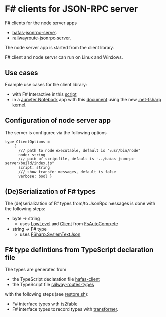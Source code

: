 # F# clients for JSON-RPC server

F# clients for the node server apps

* [hafas-jsonrpc-server](https://github.com/bergmannjg/hafas-jsonrpc-server).
* [railwayroute-jsonrpc-server](https://github.com/bergmannjg/railwayroute-jsonrpc-server).

The node server app is started from the client library.

F# client and node server can run on Linux and Windows.

## Use cases

Example use cases for the client library:

* with F# Interactive in this [script](./scripts/journeys.fsx)
* in a [Jupyter Notebook](https://jupyter.org/) app with this [document](./notebooks/hafas-example.ipynb) using the new [.net-fsharp kernel](https://github.com/dotnet/interactive).

## Configuration of node server app

The server is configured via the following options

```
type ClientOptions =
    {
      /// path to node executable, default is "/usr/bin/node"
      node: string
      /// path of scriptfile, default is "../hafas-jsonrpc-server/build/index.js"
      script: string
      /// show transfer messages, default is false
      verbose: bool }
```

## (De)Serialization of F# types

The (de)serialization of F# types from/to JsonRpc messages is done with the following steps:

* byte -> string
  * uses [LowLevel](https://github.com/fsharp/FsAutoComplete/blob/2346b3e2f3dcfbfdb14381484879514d6f43f1f0/src/LanguageServerProtocol/LanguageServerProtocol.fs#L1691) and [Client](https://github.com/fsharp/FsAutoComplete/blob/2346b3e2f3dcfbfdb14381484879514d6f43f1f0/src/LanguageServerProtocol/LanguageServerProtocol.fs#L2418) from [FsAutoComplete](https://github.com/fsharp/FsAutoComplete/blob/master/src/LanguageServerProtocol/LanguageServerProtocol.fs)
* string -> F# type
  * uses [FSharp.SystemTextJson](https://github.com/Tarmil/FSharp.SystemTextJson)

## F# type defintions from TypeScript declaration file

The types are generated from 

* the TypeScript declaration file [hafas-client](https://github.com/DefinitelyTyped/DefinitelyTyped/blob/master/types/hafas-client/index.d.ts) 
* the TypeScript file [railway-routes-types](https://github.com/bergmannjg/railwaytrip-to-railwayroute/blob/master/src/db-data-railway-routes-types.ts
)

with the following steps (see [restore.sh](./scripts/restore.sh)):

* F# interface types with [ts2fable](https://github.com/fable-compiler/ts2fable)
* F# interface types to record types with [transformer](./src/transformer).



